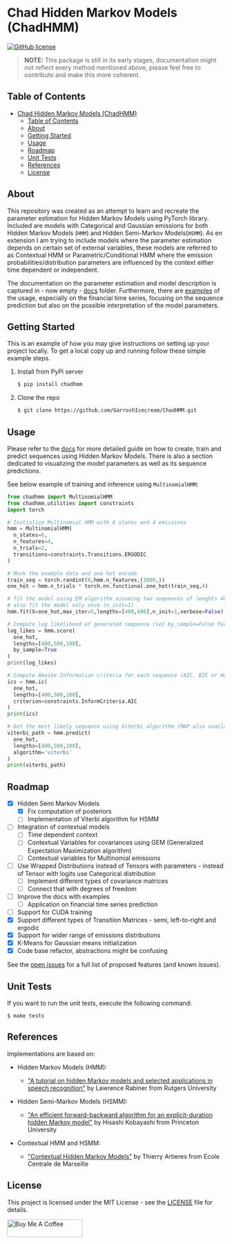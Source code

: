 # Chad Hidden Markov Models (ChadHMM)
[![GitHub license](https://img.shields.io/badge/license-MIT-green.svg)](https://github.com/drkostas/pyemail-sender/master/LICENSE)

> **NOTE:**
> This package is still in its early stages, documentation might not reflect every method mentioned above, please feel free to contribute and make this more coherent.

## Table of Contents

- [Chad Hidden Markov Models (ChadHMM)](#chad-hidden-markov-models-chadhmm)
  - [Table of Contents](#table-of-contents)
  - [About ](#about-)
  - [Getting Started ](#getting-started-)
  - [Usage ](#usage-)
  - [Roadmap ](#roadmap-)
  - [Unit Tests ](#unit-tests-)
  - [References ](#references-)
  - [License ](#license-)

## About <a name = "about"></a>

This repository was created as an attempt to learn and recreate the parameter estimation for Hidden Markov Models using PyTorch library. Included are models with Categorical and Gaussian emissions for both Hidden Markov Models (`HMM`) and Hidden Semi-Markov Models(`HSMM`). As en extension I am trying to include models where the parameter estimation depends on certain set of external variables, these models are referred to as Contextual HMM or Parametric/Conditional HMM where the emission probabilities/distribution parameters are influenced by the context either time dependent or independent.

The documentation on the parameter estimation and model description is captured in - now empty - [docs](https://github.com/GarroshIcecream/ChadHMM//tree/master/docs) folder. Furthermore, there are [examples](https://github.com/GarroshIcecream/ChadHMM//tree/master/tests) of the usage, especially on the financial time series, focusing on the sequence prediction but also on the possible interpretation of the model parameters.

## Getting Started <a name = "getting_started"></a>

This is an example of how you may give instructions on setting up your project locally.
To get a local copy up and running follow these simple example steps.

1. Install from PyPi server
   ```bash
   $ pip install chadhmm
   ```
2. Clone the repo
   ```bash
   $ git clone https://github.com/GarroshIcecream/ChadHMM.git
   ```

## Usage <a name = "usage"></a>

Please refer to the [docs](https://github.com/GarroshIcecream/ChadHMM//tree/master/docs) for more detailed guide on how to create, train and predict sequences using Hidden Markov Models. There is also a section dedicated to visualizing the model parameters as well as its sequence predictions.

See below example of training and inference using `MultinomialHMM`:
```python
from chadhmm import MultinomialHMM
from chadhmm.utilities import constraints
import torch

# Initialize Multinomial HMM with 6 states and 4 emissions
hmm = MultinomialHMM(
  n_states=6,
  n_features=4,
  n_trials=2,
  transitions=constraints.Transitions.ERGODIC
)

# Mock the example data and one hot encode
train_seq = torch.randint(0,hmm.n_features,(1000,))
one_hot = hmm.n_trials * torch.nn.functional.one_hot(train_seq,4)

# fit the model using EM algorithm assuming two sequences of lenghts 400 and 600
# also fit the model only once (n_init=1)
hmm.fit(X=one_hot,max_iter=5,lengths=[400,600],n_init=1,verbose=False)

# Compute log likelihood of generated sequence (set by_sample=False for joint log likelihood)
log_likes = hmm.score(
  one_hot,
  lengths=[400,500,100], 
  by_sample=True
)
print(log_likes)

# Compute Akeike Information criteria for each sequence (AIC, BIC or HQC)
ics = hmm.ic(
  one_hot,
  lengths=[400,500,100],
  criterion=constraints.InformCriteria.AIC
)
print(ics)

# Get the most likely sequence using Viterbi algorithm (MAP also available)
viterbi_path = hmm.predict(
  one_hot,
  lengths=[400,500,100],
  algorithm='viterbi'
)
print(viterbi_path)
```

## Roadmap <a name = "roadmap"></a>

- [x] Hidden Semi Markov Models
  - [x] Fix computation of posteriors
  - [ ] Implementation of Viterbi algorithm for HSMM
- [ ] Integration of contextual models
  - [ ] Time dependent context
  - [ ] Contextual Variables for covariances using GEM (Generalized Expectation Maximization algorithm)
  - [ ] Contextual variables for Multinomial emissions
- [ ] Use Wrapped Distributions instead of Tensors with parameters - instead of Tensor with logits use Categorical distribution  
  - [ ] Implement different types of covariance matrices
  - [ ] Connect that with degrees of freedom
- [ ] Improve the docs with examples
    - [ ] Application on financial time series prediction
- [ ] Support for CUDA training
- [x] Support different types of Transition Matrices - semi, left-to-right and ergodic
- [x] Support for wider range of emissions distributions
- [x] K-Means for Gaussian means initialization
- [x] Code base refactor, abstractions might be confusing

See the [open issues](https://github.com/GarroshIcecream/ChadHMM/issues) for a full list of proposed features (and known issues).

## Unit Tests <a name = "unit_tests"></a>

If you want to run the unit tests, execute the following command:

```ShellSession
$ make tests
```

## References <a name = "references"></a>

Implementations are based on:

- Hidden Markov Models (HMM):
   - ["A tutorial on hidden Markov models and selected applications in speech recognition"](https://ieeexplore.ieee.org/document/18626) by Lawrence Rabiner from Rutgers University

- Hidden Semi-Markov Models (HSMM):
   - ["An efficient forward-backward algorithm for an explicit-duration hidden Markov model"](https://www.researchgate.net/publication/3342828_An_efficient_forward-backward_algorithm_for_an_explicit-duration_hidden_Markov_model) by Hisashi Kobayashi from Princeton University

- Contextual HMM and HSMM:
  - ["Contextual Hidden Markov Models"](https://www.researchgate.net/publication/261490802_Contextual_Hidden_Markov_Models) by Thierry Artieres from Ecole Centrale de Marseille

## License <a name = "license"></a>

This project is licensed under the MIT License - see
the [LICENSE](https://github.com/GarroshIcecream/ChadHMM/blob/master/LICENSE) file for details.


<a href="https://www.buymeacoffee.com/adpesek13n" target="_blank"><img src="https://cdn.buymeacoffee.com/buttons/default-orange.png" alt="Buy Me A Coffee" height="41" width="174"></a>